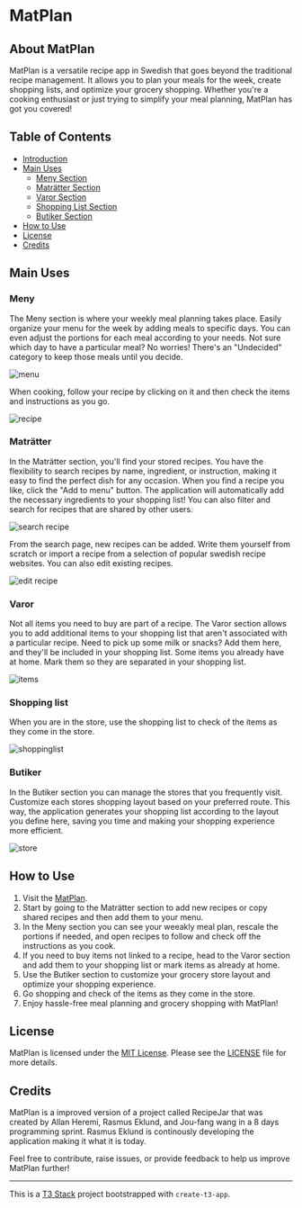 # MatPlan

## About MatPlan

MatPlan is a versatile recipe app in Swedish that goes beyond the traditional recipe management. It allows you to plan your meals for the week, create shopping lists, and optimize your grocery shopping. Whether you're a cooking enthusiast or just trying to simplify your meal planning, MatPlan has got you covered!

## Table of Contents

- [Introduction](#about-matplan)
- [Main Uses](#main-uses)
  - [Meny Section](#meny)
  - [Maträtter Section](#maträtter)
  - [Varor Section](#varor)
  - [Shopping List Section](#shopping-list)
  - [Butiker Section](#butiker)
- [How to Use](#how-to-use)
- [License](#license)
- [Credits](#credits)

## Main Uses

### Meny

The Meny section is where your weekly meal planning takes place. Easily organize your menu for the week by adding meals to specific days. You can even adjust the portions for each meal according to your needs. Not sure which day to have a particular meal? No worries! There's an "Undecided" category to keep those meals until you decide.

![menu](https://github.com/rasmus-eklund/MatPlanT3/blob/main/preview/menu.jpg?raw=true)

When cooking, follow your recipe by clicking on it and then check the items and instructions as you go.

![recipe](https://github.com/rasmus-eklund/MatPlanT3/blob/main/preview/menu_recipe.JPG?raw=true)

### Maträtter

In the Maträtter section, you'll find your stored recipes. You have the flexibility to search recipes by name, ingredient, or instruction, making it easy to find the perfect dish for any occasion. When you find a recipe you like, click the "Add to menu" button. The application will automatically add the necessary ingredients to your shopping list! You can also filter and search for recipes that are shared by other users.

![search recipe](https://github.com/rasmus-eklund/MatPlanT3/blob/main/preview/recipes.jpg?raw=true)

From the search page, new recipes can be added. Write them yourself from scratch or import a recipe from a selection of popular swedish recipe websites.
You can also edit existing recipes.

![edit recipe](https://github.com/rasmus-eklund/MatPlanT3/blob/main/preview/edit_recipe.JPG?raw=true)

### Varor

Not all items you need to buy are part of a recipe. The Varor section allows you to add additional items to your shopping list that aren't associated with a particular recipe. Need to pick up some milk or snacks? Add them here, and they'll be included in your shopping list. Some items you already have at home. Mark them so they are separated in your shopping list.

![items](https://github.com/rasmus-eklund/MatPlanT3/blob/main/preview/items.jpg?raw=true)

### Shopping list

When you are in the store, use the shopping list to check of the items as they come in the store.

![shoppinglist](https://github.com/rasmus-eklund/MatPlanT3/blob/main/preview/shoppinglist.jpg?raw=true)

### Butiker

In the Butiker section you can manage the stores that you frequently visit. Customize each stores shopping layout based on your preferred route. This way, the application generates your shopping list according to the layout you define here, saving you time and making your shopping experience more efficient.

![store](https://github.com/rasmus-eklund/MatPlanT3/blob/main/preview/store.JPG?raw=true)

## How to Use

1. Visit the [MatPlan](https://matplan.dev).
2. Start by going to the Maträtter section to add new recipes or copy shared recipes and then add them to your menu.
3. In the Meny section you can see your weeakly meal plan, rescale the portions if needed, and open recipes to follow and check off the instructions as you cook.
4. If you need to buy items not linked to a recipe, head to the Varor section and add them to your shopping list or mark items as already at home.
5. Use the Butiker section to customize your grocery store layout and optimize your shopping experience.
6. Go shopping and check of the items as they come in the store.
7. Enjoy hassle-free meal planning and grocery shopping with MatPlan!

## License

MatPlan is licensed under the [MIT License](https://opensource.org/licenses/MIT).
Please see the [LICENSE](LICENSE) file for more details.

## Credits

MatPlan is a improved version of a project called RecipeJar that was created by Allan Heremi, Rasmus Eklund, and Jou-fang wang in a 8 days programming sprint.
Rasmus Eklund is continously developing the application making it what it is today.

Feel free to contribute, raise issues, or provide feedback to help us improve MatPlan further!

---

This is a [T3 Stack](https://create.t3.gg/) project bootstrapped with `create-t3-app`.

